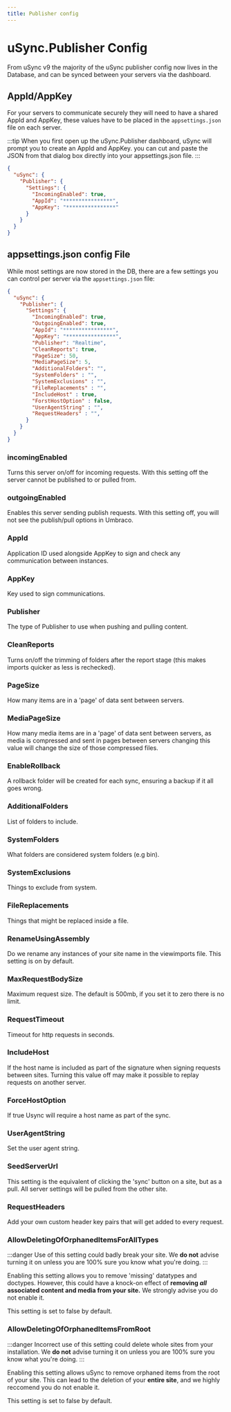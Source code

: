 ```yaml
---
title: Publisher config
---
```

# uSync.Publisher Config

 From uSync v9 the majority of the uSync publisher config now lives in the Database, and can be synced between your servers via the dashboard.

## AppId/AppKey

For your servers to communicate securely they will need to have a shared AppId and AppKey, these values have to be placed in the `appsettings.json` file on each server. 

:::tip
When you first open up the uSync.Publisher dashboard, uSync will prompt you to create an AppId and AppKey. you can cut and paste the JSON from that dialog box directly into your appsettings.json file.
:::

```json
{
  "uSync": {
    "Publisher": {
      "Settings": {
        "IncomingEnabled": true,
        "AppId": "****************",
        "AppKey": "****************"
      }
    }
  }
}
```
## appsettings.json config File

While most settings are now stored in the DB, there are a few settings you can control per server via the `appsettings.json` file:

```json
{
  "uSync": {
    "Publisher": {
      "Settings": {
        "IncomingEnabled": true,
        "OutgoingEnabled": true, 
        "AppId": "****************",
        "AppKey": "****************",
        "Publisher": "Realtime",
        "CleanReports": true,
        "PageSize": 50,
        "MediaPageSize": 5,
        "AdditionalFolders": "",
        "SystemFolders" : "",
        "SystemExclusions" : "",
        "FileReplacements" : "",
        "IncludeHost" : true,
        "ForstHostOption" : false,
        "UserAgentString" : "",
        "RequestHeaders" : "",
      }
    }
  }
}
```


### incomingEnabled 
<!--| true/false |--> 
Turns this server on/off for incoming requests. With this setting off the server cannot be published to or pulled from.

### outgoingEnabled 
<!--| true/false | -->
Enables this server sending publish requests. With this setting off, you will not see the publish/pull options in Umbraco.

### AppId 
<!--| string | -->
Application ID used alongside AppKey to sign and check any communication between instances.

### AppKey 
<!--| string | -->
Key used to sign communications.

### Publisher
 <!--| string |--> 
The type of Publisher to use when pushing and pulling content.

### CleanReports 
<!--| true/false |--> 
Turns on/off the trimming of folders after the report stage (this makes imports quicker as less is rechecked).

### PageSize 
<!--| 50 |-->
How many items are in a 'page' of data sent between servers.

### MediaPageSize 
<!--| 5 |-->
How many media items are in a 'page' of data sent between servers, as media is compressed and sent in pages between servers changing this value will change the size of those compressed files.

### EnableRollback
A rollback folder will be created for each sync, ensuring a backup if it all goes wrong.

### AdditionalFolders 
<!-- | ~/Views, ~/wwwroot/css, ~/wwwroot/scripts |--> 
List of folders to include.

### SystemFolders 
What folders are considered system folders (e.g bin).

### SystemExclusions 
<!--| ~/bin,~/app_plugins |--> 
Things to exclude from system.

### FileReplacements 
Things that might be replaced inside a file.

### RenameUsingAssembly
Do we rename any instances of your site name in the viewimports file. This setting is on by default. 

### MaxRequestBodySize
Maximum request size. The default is 500mb, if you set it to zero there is no limit.

### RequestTimeout
Timeout for http requests in seconds.

### IncludeHost 
<!--| true/false |--> 
If the host name is included as part of the signature when signing requests between sites. Turning this value off may make it possible to replay requests on another server. 

### ForceHostOption 
<!--| true/false |--> 
If true Usync will require a host name as part of the sync.

### UserAgentString 
Set the user agent string.

###  SeedServerUrl 
This setting is the equivalent of clicking the 'sync' button on a site, but as a pull. All server settings will be pulled from the other site.

### RequestHeaders  
Add your own custom header key pairs that will get added to every request.

### AllowDeletingOfOrphanedItemsForAllTypes

:::danger
 Use of this setting could badly break your site. We **do not** advise turning it on unless you are 100% sure you know what you're doing. 
:::

Enabling this setting allows you to remove 'missing' datatypes and doctypes. However, this could have a knock-on effect of **removing *all* associated content and media from your site.** We strongly advise you do not enable it. 

This setting is set to false by default. 

### AllowDeletingOfOrphanedItemsFromRoot

:::danger
 Incorrect use of this setting could delete whole sites from your installation. We **do not** advise turning it on unless you are 100% sure you know what you're doing. 
:::

Enabling this setting allows uSync to remove orphaned items from the root of your site. This can lead to the deletion of your **entire site**, and we highly reccomend you do not enable it.

This setting is set to false by default.

